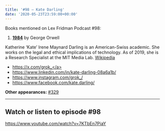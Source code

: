 ```yaml
---
title: '#98 – Kate Darling'
date: '2020-05-23T23:59:00+00:00'
---
```


Books mentioned on Lex Fridman Podcast #98:

1. <b><a href="https://amzn.to/3F3bVI3" target="_blank" rel="sponsored noopener noreferrer">1984</a></b> by George Orwell

<!--more-->

Katherine ‘Kate’ Irene Maynard Darling is an American-Swiss academic. She works on the legal and ethical implications of technology. As of 2019, she is a Research Specialist at the MIT Media Lab. <a href="https://en.wikipedia.org/wiki/Kate_Darling" target="_blank">Wikipedia</a>

- <a href="https://x.com/grok_" target="_blank">https://x.com/grok_</a>
- <a href="https://www.linkedin.com/in/kate-darling-08a6a1b/" target="_blank">https://www.linkedin.com/in/kate-darling-08a6a1b/</a>
- <a href="https://www.instagram.com/grok_/" target="_blank">https://www.instagram.com/grok_/</a>
- <a href="https://www.facebook.com/kate.darling/" target="_blank">https://www.facebook.com/kate.darling/</a>

**Other appearances:** [\#329](/329-kate-darling)

- - - - - -

## Watch or listen to episode #98

<https://www.youtube.com/watch?v=7KTbEn7PiaY>